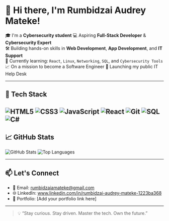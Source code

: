 # 👋 Hi there, I'm Rumbidzai Audrey Mateke!

🎓 I'm a **Cybersecurity student** 
💻 Aspiring **Full-Stack Developer** & **Cybersecurity Expert**  
🛠️ Building hands-on skills in **Web Development**, **App Development**, and **IT Support**  
🌱 Currently learning: `React`, `Linux`, `Networking`, `SQL`, and `Cybersecurity Tools`  
📈 On a mission to become a Software Engineer 
🚀 Launching my public IT Help Desk 

---

## 🧰 Tech Stack
![HTML5](https://img.shields.io/badge/HTML5-E34F26?logo=html5&logoColor=white&style=flat)
![CSS3](https://img.shields.io/badge/CSS3-1572B6?logo=css3&logoColor=white&style=flat)
![JavaScript](https://img.shields.io/badge/JavaScript-F7DF1E?logo=javascript&logoColor=black&style=flat)
![React](https://img.shields.io/badge/React-20232A?logo=react&logoColor=61DAFB&style=flat)
![Git](https://img.shields.io/badge/Git-F05032?logo=git&logoColor=white&style=flat)
![SQL](https://img.shields.io/badge/SQL-336791?logo=postgresql&logoColor=white&style=flat)
![C#](https://img.shields.io/badge/C%23-239120?logo=c-sharp&logoColor=white&style=flat)
---

## 📈 GitHub Stats
![GitHub Stats](https://github-readme-stats.vercel.app/api?username=Rumbi-A-M&show_icons=true&theme=radical)
![Top Languages](https://github-readme-stats.vercel.app/api/top-langs/?username=Rumbi-A-M&layout=compact&theme=radical)

---

## 📫 Let's Connect
- 📧 Email: rumbidzaiamateke@gmail.com
- 🌐 LinkedIn: www.linkedin.com/in/rumbidzai-audrey-mateke-1223ba368
- 🧪 Portfolio: [Add your portfolio link here]

---

> 💡 “Stay curious. Stay driven. Master the tech. Own the future.”

